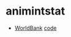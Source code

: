 # animintstat

* [WorldBank](http://members.cbio.mines-paristech.fr/~thocking/WorldBank-facets/) [code](examples/worldbank.js)
